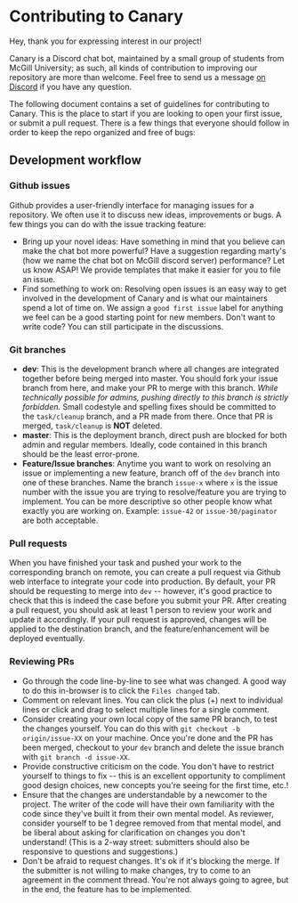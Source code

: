 # Contributing to Canary

Hey, thank you for expressing interest in our project!

Canary is a Discord chat bot, maintained by a small group of students from McGill University; as such, all kinds of contribution to improving our repository are more than welcome. Feel free to send us a message [on Discord](https://discordapp.com/invite/HDHvv58) if you have any question.

The following document contains a set of guidelines for contributing to Canary. This is the place to start if you are looking to open your first issue, or submit a pull request. There is a few things that everyone should follow in order to keep the repo organized and free of bugs:

## Development workflow

### Github issues

Github provides a user-friendly interface for managing issues for a repository. We often use it to discuss new ideas, improvements or bugs. A few things you can do with the issue tracking feature:
- Bring up your novel ideas: Have something in mind that you believe can make the chat bot more powerful? Have a suggestion regarding marty's (how we name the chat bot on McGill discord server) performance? Let us know ASAP! We provide templates that make it easier for you to file an issue.
- Find something to work on: Resolving open issues is an easy way to get involved in the development of Canary and is what our maintainers spend a lot of time on. We assign a `good first issue` label for anything we feel can be a good starting point for new members. Don't want to write code? You can still participate in the discussions.

### Git branches

- **dev**: This is the development branch where all changes are integrated together before being merged into master. You should fork your issue branch from here, and make your PR to merge with this branch. *While technically possible for admins, pushing directly to this branch is strictly forbidden.* Small codestyle and spelling fixes should be committed to the `task/cleanup` branch, and a PR made from there. Once that PR is merged, `task/cleanup` is **NOT** deleted.
- **master**: This is the deployment branch, direct push are blocked for both admin and regular members. Ideally, code contained in this branch should be the least error-prone.
- **Feature/Issue branches**: Anytime you want to work on resolving an issue or implementing a new feature, branch off of the `dev` branch into one of these branches. Name the branch `issue-x` where `x` is the issue number with the issue you are trying to resolve/feature you are trying to implement. You can be more descriptive so other people know what exactly you are working on. Example: `issue-42` or `issue-30/paginator` are both acceptable.

### Pull requests

When you have finished your task and pushed your work to the corresponding branch on remote, you can create a pull request via Github web interface to integrate your code into production. By default, your PR should be requesting to merge into `dev` -- however, it's good practice to check that this is indeed the case before you submit your PR. After creating a pull request, you should ask at least 1 person to review your work and update it accordingly. If your pull request is approved, changes will be applied to the destination branch, and the feature/enhancement will be deployed eventually.

### Reviewing PRs

- Go through the code line-by-line to see what was changed. A good way to do this in-browser is to click the `Files changed` tab.
- Comment on relevant lines. You can click the plus (+) next to individual lines or click and drag to select multiple lines for a single comment.
- Consider creating your own local copy of the same PR branch, to test the changes yourself. You can do this with `git checkout -b origin/issue-XX` on your machine. Once you're done and the PR has been merged, checkout to your `dev` branch and delete the issue branch with `git branch -d issue-XX`.
- Provide constructive criticism on the code. You don't have to restrict yourself to things to fix -- this is an excellent opportunity to compliment good design choices, new concepts you're seeing for the first time, etc.!
- Ensure that the changes are understandable by a newcomer to the project. The writer of the code will have their own familiarity with the code since they've built it from their own mental model. As reviewer, consider yourself to be 1 degree removed from that mental model, and be liberal about asking for clarification on changes you don't understand! (This is a 2-way street: submitters should also be responsive to questions and suggestions.)
- Don't be afraid to request changes. It's ok if it's blocking the merge. If the submitter is not willing to make changes, try to come to an agreement in the comment thread. You're not always going to agree, but in the end, the feature has to be implemented.
